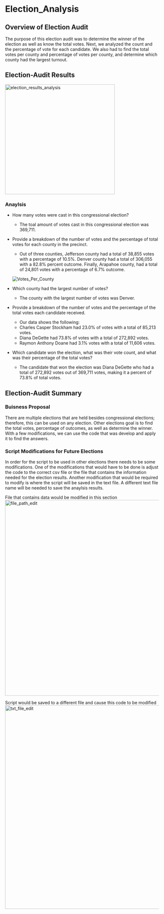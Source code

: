 # Election_Analysis
## Overview of Election Audit
<!-- explain the purpose of this election audit analysis -->
The purpose of this election audit was to determine the winner of the election as well as know the total votes.  Next, we analyzed the count and the percentage of vote for each candidate. We also had to find the total votes per county and percentage of votes per county, and determine which county had the largest turnout.
    
## Election-Audit Results
<!-- use bullets. Use images or examples of your code as support where necessary. -->
<img width="359" alt="election_results_analysis" src="https://user-images.githubusercontent.com/65638310/147991148-475b5cbc-1af5-45a5-bad0-4db14946ed75.png">

### Anaylsis
* How many votes were cast in this congressional election?
    * The toal amount of votes cast in this congressional election was 369,711.
* Provide a breakdown of the number of votes and the percentage of total votes for each county in the precinct.
    * Out of three counties, Jefferson county had a total of 38,855 votes with a percentage of 10.5%. Denver county had a total of 306,055 with a 82.8% percent outcome. Finally, Arapahoe county, had a total of 24,801 votes with a percentage of 6.7% outcome.

    ![Votes_Per_County](https://user-images.githubusercontent.com/65638310/147990951-b99c6cc6-441b-47ec-a8f5-a1e9ee21aec8.png)


* Which county had the largest number of votes? 
    * The county with the largest number of votes was Denver.
* Provide a breakdown of the number of votes and the percentage of the total votes each candidate received.
    * Our data shows the following:
    - Charles Casper Stockham had 23.0% of votes with a total of 85,213 votes.
    - Diana DeGette had 73.8% of votes with a total of 272,892 votes.
    - Raymon Anthony Doane had 3.1% votes with a total of 11,606 votes.

* Which candidate won the election, what was their vote count, and what was their percentage of the total votes? 
    * The candidate that won the election was Diana DeGette who had a total of 272,892 votes out of 369,711 votes, making it a percent of 73.8% of total votes.

## Election-Audit Summary
<!-- Provie business proposal to the election commission on how this script can be used - with some modifications- for any election. Give at least two examples of how this script can be modified to be used for other elections --> 
### Buisness Proposal

There are multiple elections that are held besides congressional elections; therefore, this can be used on any election. Other elections goal is to find the total votes, percentage of outcomes, as well as determine the winner. With a few modifications, we can use the code that was develop and apply it to find the answers.  

### Script Modifications for Future Elections

In order for the script to be used in other elections there needs to be some modifications. One of the modifications that would have to be done is adjust the code to the correct csv file or the file that contains the information needed for the election results. Another modification that would be required to modify is where the script will be saved in the text file. A different text file name will be needed to save the anaylsis results. 

File that contains data would be modified in this section
<img width="639" alt="file_path_edit" src="https://user-images.githubusercontent.com/65638310/147992813-12d5cc3e-b96e-4ae7-b371-d51c887ea43d.png">


Script would be saved to a different file and cause this code to be modified
<img width="665" alt="txt_file_edit" src="https://user-images.githubusercontent.com/65638310/147992877-4354e95e-d71b-426c-9fb0-37e6e27056ef.png">

